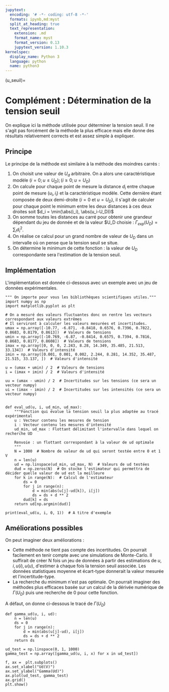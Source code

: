 ```yaml
---
jupytext:
  encoding: '# -*- coding: utf-8 -*-'
  formats: ipynb,md:myst
  split_at_heading: true
  text_representation:
    extension: .md
    format_name: myst
    format_version: 0.13
    jupytext_version: 1.10.3
kernelspec:
  display_name: Python 3
  language: python
  name: python3
---
```


(u_seuil)=
# Complément : Détermination de la tension seuil
On explique ici la méthode utilisée pour déterminer la tension seuil. Il ne s'agit pas forcément de la méthode la plus efficace mais elle donne des résultats relativement corrects et est assez simple à expliquer.

## Principe
Le principe de la méthode est similaire à la méthode des moindres carrés :
1. On choisit une valeur de $U_d$ arbitraire. On a alors une caractéristique modèle $(i=0; u \leq U_D); (i\geq 0; u=U_D)$
2. On calcule pour chaque point de mesure la distance $d_i$ entre chaque point de mesure $(u_i, i_i)$ et la caractéristique modèle. Cette dernière étant composée de deux demi-droite ($i=0$ et $u=U_D$), il s'agit de calculer pour chaque point le minimum entre les deux distances à ces deux droites soit $d_i = \min(\abs(i_i), \abs(u_i-U_D))$
3. On somme toutes les distances au carré pour obtenir une grandeur dépendant du jeu de donnée et de la valeur $U_D choisie : $\Gamma_{exp}(U_D) = \sum_i d_i^2$.
4. On réalise ce calcul pour un grand nombre de valeur de $U_D$ dans un intervalle où on pense que la tension seuil se situe.
5. On détermine le minimum de cette fonction : la valeur de $U_D$ correspondante sera l'estimation de la tension seuil.

## Implémentation
L'implémentation est donnée ci-dessous avec un exemple avec un jeu de données expérimentales.

```{code-cell}
""" On importe pour vous les bibliothèques scientifiques utiles."""
import numpy as np
import matplotlib.pyplot as plt

# On a mesuré des valeurs fluctuantes donc on rentre les vecteurs correspondant aux valeurs extrêmes
# Il serviront à calculer les valeurs mesurées et incertitudes.
umax = np.array([-10.77, -6.871, -0.8418, 0.6576, 0.7396, 0.7822, 0.8683, 0.8179, 0.8613])  # Valeurs de tensions
umin = np.array([-10.769, -6.87, -0.8414, 0.6575, 0.7394, 0.7816, 0.8683, 0.8177, 0.8608])  # Valeurs de tensions
imax = np.array([0, 0, 0, 2.243, 8.28, 14.349, 35.485, 21.513, 33.134])  # Valeurs d'intensité
imin = np.array([0.001, 0.001, 0.002, 2.244, 8.281, 14.352, 35.487, 21.515, 33.137, ])  # Valeurs d'intensité

u = (umax + umin) / 2  # Valeurs de tensions
i = (imax + imin) / 2  # Valeurs d'intensité

uu = (umax - umin) / 2  # Incertitudes sur les tensions (ce sera un vecteur numpy)
ui = (imax - imin) / 2  # Incertitudes sur les intensités (ce sera un vecteur numpy)


def eval_ud(u, i, ud_min, ud_max):
    """Fonction qui évalue la tension seuil la plus adaptée au tracé expérimental
    u : Vecteur contenu les mesures de tension
    i : Vecteur contenu les mesures d'intensité
    ud_min, ud_max : Flottant délimitant l'intervalle dans lequel on recherche UD

    Renvoie : un flottant correspondant à la valeur de ud optimale
    """
    N = 1000  # Nombre de valeur de ud qui seront testée entre 0 et 1 V
    n = len(u)
    ud = np.linspace(ud_min, ud_max, N)  # Valeurs de ud testées
    dud = np.zeros(N)  # On stocke l'estimateur qui permettra de décider quelle valeur de ud est la meilleure
    for k in range(N):  # Calcul de l'estimateur
        ds = 0
        for j in range(n):
            d = min(abs(u[j]-ud[k]), i[j])
            ds = ds + d ** 2
        dud[k] = ds
    return ud[np.argmin(dud)]

print(eval_ud(u, i, 0, 1))  # A titre d'exemple

```

## Améliorations possibles
On peut imaginer deux améliorations :
* Cette méthode ne tient pas compte des incertitudes. On pourrait facilement en tenir compte avec une simulations de Monte-Carlo. Il suffirait de créer N fois un jeu de données à partir des estimations de $u, i, u(i), u(u)$, d'estimer à chaque fois la tension seuil associée. Les données statistiques moyenne et écart-type donnerait la valeur mesurée et l'incertitude-type.
* La recherche du minimum n'est pas optimale. On pourrait imaginer des méthodes plus efficaces basée sur un calcul de la dérivée numérique de $\Gamma(U_D)$ puis une recherche de 0 pour cette fonction.

A défaut, on donne ci-dessous le tracé de $\Gamma(U_D)$

```{code-cell}
def gamma_ud(u, i, ud):
    n = len(u)
    ds = 0
    for j in range(n):
        d = min(abs(u[j]-ud), i[j])
        ds = ds + d ** 2
    return ds

ud_test = np.linspace(0, 1, 1000)
gamma_test = np.array([gamma_ud(u, i, x) for x in ud_test])

f, ax =  plt.subplots()
ax.set_xlabel("Ud(V)")
ax.set_ylabel("Gamma(Ud)")
ax.plot(ud_test, gamma_test)
ax.grid()
plt.show()
```